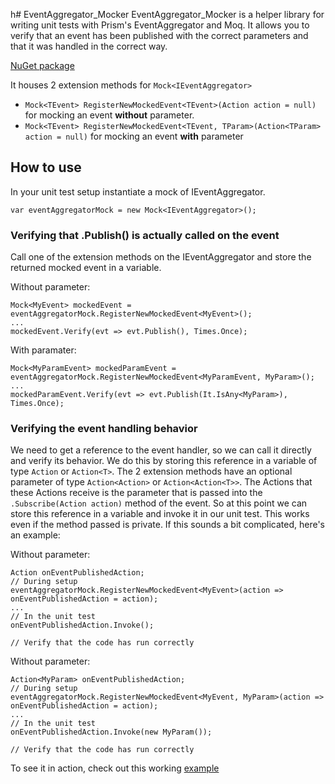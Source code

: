 h# EventAggregator_Mocker
EventAggregator_Mocker is a helper library for writing unit tests with Prism's EventAggregator and Moq. It allows you to verify that an event has been published with the correct parameters and that it was handled in the correct way.

[NuGet package](https://www.nuget.org/packages/EventAggregator_Mocker/)

It houses 2 extension methods for `Mock<IEventAggregator>`
 - `Mock<TEvent> RegisterNewMockedEvent<TEvent>(Action action = null)` for mocking an event <b>without</b> parameter.
 - `Mock<TEvent> RegisterNewMockedEvent<TEvent, TParam>(Action<TParam> action = null)` for mocking an event <b>with</b> parameter
 
## How to use
In your unit test setup instantiate a mock of IEventAggregator.
 
`var eventAggregatorMock = new Mock<IEventAggregator>();`

### Verifying that .Publish() is actually called on the event
Call one of the extension methods on the IEventAggregator and store the returned mocked event in a variable.

Without parameter:
```
Mock<MyEvent> mockedEvent = eventAggregatorMock.RegisterNewMockedEvent<MyEvent>();
...
mockedEvent.Verify(evt => evt.Publish(), Times.Once);
```
With paramater:
```
Mock<MyParamEvent> mockedParamEvent = eventAggregatorMock.RegisterNewMockedEvent<MyParamEvent, MyParam>();
...
mockedParamEvent.Verify(evt => evt.Publish(It.IsAny<MyParam>), Times.Once);
```

### Verifying the event handling behavior
We need to get a reference to the event handler, so we can call it directly and verify its behavior. We do this by storing this reference in a variable of type `Action` or `Action<T>`.
The 2 extension methods have an optional parameter of type `Action<Action>` or `Action<Action<T>>`. The Actions that these Actions receive is the parameter that is passed into the `.Subscribe(Action action)` method of the event.
So at this point we can store this reference in a variable and invoke it in our unit test. This works even if the method passed is private.
If this sounds a bit complicated, here's an example:

Without parameter:
```
Action onEventPublishedAction;
// During setup
eventAggregatorMock.RegisterNewMockedEvent<MyEvent>(action => onEventPublishedAction = action);
...
// In the unit test
onEventPublishedAction.Invoke();

// Verify that the code has run correctly
```

Without parameter:
```
Action<MyParam> onEventPublishedAction;
// During setup
eventAggregatorMock.RegisterNewMockedEvent<MyEvent, MyParam>(action => onEventPublishedAction = action);
...
// In the unit test
onEventPublishedAction.Invoke(new MyParam());

// Verify that the code has run correctly
```

To see it in action, check out this working [example](https://github.com/kristofberge/EventAggregator_Mocker/tree/master/Examples/Xamarin.Forms/EventAggregatorTest.UnitTests/ViewModels)  
